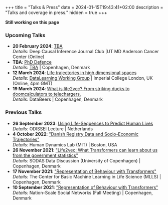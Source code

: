 +++
title = "Talks & Press"
date = 2024-01-15T19:43:41+02:00
description = "Talks and coverage in press."
hidden = true
+++

**Still working on this page**

### Upcoming Talks
- **20 February 2024**: [TBA](#)  
  *Details:* Deep Causal Inference Journal Club |UT MD Anderson Cancer Center (Online)  
- **TBA**: [PhD Defence](#)  
  *Details:* [TBA](#) | Copenhagen, Denmark
- **12 March 2024**: [Life trajectories in high dimensional spaces](https://sites.google.com/view/rossella-arcucci/home/calendar-datalearning)  
  *Details:* [DataLearning Working Group](https://sites.google.com/view/rossella-arcucci/home/calendar-datalearning) | Imperial College London, UK (Online, 4pm GMT)
- **19 March 2024**: [What is life2vec? From striking ducks to doomcalculators to telechargers.](#)  
  *Details:* DataBeers | Copenhagen, Denmark

### Previous Talks
- **26 September 2023**: [Using Life-Sequences to Predict Human Lives](https://odissei-data.nl/en/2023/09/odissei-lecture-using-sequences-of-life-events-to-predict-human-lives/)  
  *Details:* ODISSEI Lecture | Netherlands
- **4 October 2022**: ["Danish Registry Data and Socio-Economic Trajectories"](https://www.media.mit.edu/groups/human-dynamics/overview/)  
  *Details:* Human Dynamics Lab (MIT) | Boston, USA
- **26 November 2021**: ["Life2vec: What Transformers can learn about us from the government statistics"](https://sodas.ku.dk/events/sodas-data-discussion-26-november-2021/)  
  *Details:* SODAS Data Discussion (University of Copenhagen) | Copenhagen, Denmark
- **17 November 2021**: ["Representation of Behaviour with Transformers"](https://www.mlls.dk/)  
  *Details:* The Center for Basic Machine Learning in Life Science (MLLS) | Copenhagen, Denmark
- **10 September 2021**: ["Representation of Behaviour with Transformers"](https://sodas.ku.dk/projects/nation-scale-social-networks/)  
  *Details:* Nation-Scale Social Networks (Fall Meeting) | Copenhagen, Denmark
